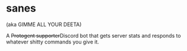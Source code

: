# sanes

(aka GIMME ALL YOUR DEETA)

A ~~Protogent supporter~~Discord bot that gets server stats and responds to whatever shitty commands you give it.
